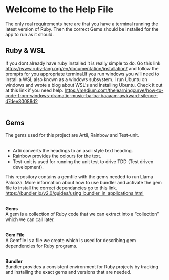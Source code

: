 <h1> Welcome to the Help File</h1>

The only real requirements here are that you have a terminal running the latest version of Ruby. Then the correct Gems should be installed for the app to run as it should.

<h2>Ruby & WSL</h2>

If you dont already have ruby installed it is really simple to do. Go this link https://www.ruby-lang.org/en/documentation/installation/ and follow the prompts for you appropriate terminal.If you run windows you will need to install a WSL also known as a windows subsystem. I run Ubuntu on windows and wrote a blog about WSL's and installing Ubuntu. Check it out at this link if you need help. https://medium.com/thelearningcurve/how-to-code-from-windows-dramatic-music-ba-ba-baaaam-awkward-silence-d7dee80088d2 <br><br>

<h2>Gems</h2>

The gems used for this project are Artii, Rainbow and Test-unit. <Br><br>

* Artii converts the headings to an ascii style text heading.
* Rainbow provides the colours for the text.
* Test-unit is used for running the unit test to drive TDD (Test driven development).

This repository contains a gemfile with the gems needed to run Llama Palooza. More information about how to use bundler and activate the gem file to install the correct dependancies go to this link. https://bundler.io/v2.0/guides/using_bundler_in_applications.html<br><br>

**Gems**<br>
A gem is a collection of Ruby code that we can extract into a “collection” which we can call later.<br><br>

**Gem File**<br>
A Gemfile is a file we create which is used for describing gem dependencies for Ruby programs.<br><br> 

**Bundler**<br>
Bundler provides a consistent environment for Ruby projects by tracking and installing the exact gems and versions that are needed.